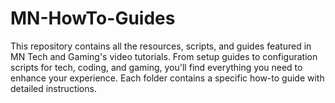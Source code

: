 # MN-HowTo-Guides
This repository contains all the resources, scripts, and guides featured in MN Tech and Gaming's video tutorials. From setup guides to configuration scripts for tech, coding, and gaming, you'll find everything you need to enhance your experience. Each folder contains a specific how-to guide with detailed instructions.
